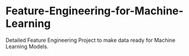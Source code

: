 # Feature-Engineering-for-Machine-Learning
Detailed Feature Engineering Project to make data ready for Machine Learning Models. 
